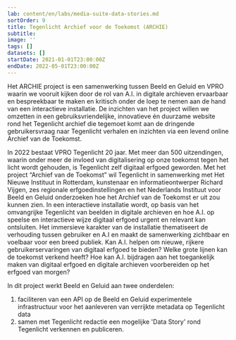 ```yaml
---
lab: content/en/labs/media-suite-data-stories.md
sortOrder: 9
title: Tegenlicht Archief voor de Toekomst (ARCHIE)
subtitle:
image: ''
tags: []
datasets: []
startDate: 2021-01-01T23:00:00Z
endDate: 2022-05-01T23:00:00Z
---
```


Het ARCHIE project is een samenwerking tussen Beeld en Geluid en VPRO waarin we vooruit kijken door de rol van A.I. in digitale archieven ervaarbaar en bespreekbaar te maken en kritisch onder de loep te nemen aan de hand van een interactieve installatie. De inzichten van het project willen we omzetten in een gebruiksvriendelijke, innovatieve én duurzame website rond het Tegenlicht archief die tegemoet komt aan de dringende gebruikersvraag naar Tegenlicht verhalen en inzichten via een levend online Archief van de Toekomst.

In 2022 bestaat VPRO Tegenlicht 20 jaar. Met meer dan 500 uitzendingen, waarin onder meer de invloed van digitalisering op onze toekomst tegen het licht wordt gehouden, is Tegenlicht zelf digitaal erfgoed geworden. Met het project “Archief van de Toekomst” wil Tegenlicht in samenwerking met Het Nieuwe Instituut in Rotterdam, kunstenaar en informatieontwerper Richard Vijgen, zes regionale erfgoedinstellingen en het Nederlands Instituut voor Beeld en Geluid onderzoeken hoe het Archief van de Toekomst er uit zou kunnen zien. In een interactieve installatie wordt, op basis van het omvangrijke Tegenlicht van beelden in digitale archieven en hoe A.I. op speelse en interactieve wijze digitaal erfgoed urgent en relevant kan ontsluiten. Het immersieve karakter van de installatie thematiseert de verhouding tussen gebruiker en A.I en maakt de samenwerking zichtbaar en voelbaar voor een breed publiek. Kan A.I. helpen om nieuwe, rijkere gebruikerservaringen van digitaal erfgoed te bieden? Welke grote lijnen kan de toekomst verkend heeft? Hoe kan A.I. bijdragen aan het toegankelijk maken van digitaal erfgoed en digitale archieven voorbereiden op het erfgoed van morgen?

In dit project werkt Beeld en Geluid aan twee onderdelen:

1.  faciliteren van een API op de Beeld en Geluid experimentele infrastructuur voor het aanleveren van verrijkte metadata op Tegenlicht data
2.  samen met Tegenlicht redactie een mogelijke 'Data Story' rond Tegenlicht verkennen en publiceren.
